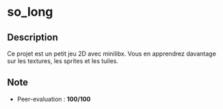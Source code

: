 # so_long

## Description
Ce projet est un petit jeu 2D avec minilibx. Vous en apprendrez davantage sur les textures, les sprites et les tuiles.

## Note
- Peer-evaluation : **100/100**
